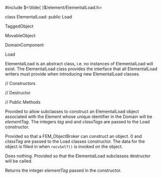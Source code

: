 


\#include $<\tilde{ }$/element/ElementalLoad.h$>$



class ElementalLoad: public Load



TaggedObject


MovableObject


DomainComponent


Load






ElementalLoad is an abstract class, i.e. no instances of ElementalLoad
will exist. The ElementalLoad class provides the interface that all
ElementalLoad writers must provide when introducing new ElementalLoad
classes.

// Constructors







// Destructor






// Public Methods







Provided to allow subclasses to construct an ElementalLoad object
associated with the Element whose unique identifier in the Domain will
be *elementTag*. The integers *tag* and and *classTags* are passed to
the Load constructor.

Provided so that a FEM_ObjectBroker can construct an object. $0$ and
*classTag* are passed to the Load classes constructor. The data for the
object is filled in when `recvSelf()` is invoked on the object.




Does nothing. Provided so that the ElementalLoad subclasses destructor
will be called.




Returns the integer *elementTag* passed in the constructor.
